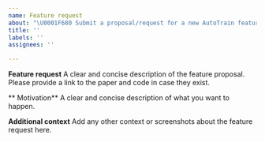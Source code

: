 ```yaml
---
name: Feature request
about: "\U0001F680 Submit a proposal/request for a new AutoTrain feature"
title: ''
labels: ''
assignees: ''

---
```


**Feature request**
A clear and concise description of the feature proposal. Please provide a link to the paper and code in case they exist.

** Motivation**
A clear and concise description of what you want to happen.

**Additional context**
Add any other context or screenshots about the feature request here.
